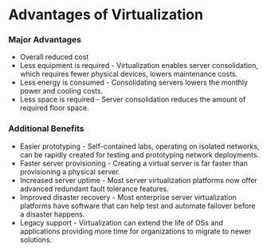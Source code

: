 # Advantages of Virtualization

### Major Advantages

   - Overall reduced cost
   - Less equipment is required - Virtualization enables server consolidation, which requires fewer physical devices, lowers maintenance costs.
   - Less energy is consumed - Consolidating servers lowers the monthly power and cooling costs.
   - Less space is required - Server consolidation reduces the amount of required floor space.

### Additional Benefits

   - Easier prototyping - Self-contained labs, operating on isolated networks, can be rapidly created for testing and prototyping network deployments.
   - Faster server provisioning - Creating a virtual server is far faster than provisioning a physical server.
   - Increased server uptime - Most server virtualization platforms now offer advanced redundant fault tolerance features.
   - Improved disaster recovery - Most enterprise server virtualization platforms have software that can help test and automate failover before a disaster happens.
   - Legacy support - Virtualization can extend the life of OSs and applications providing more time for organizations to migrate to newer solutions.
